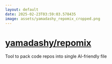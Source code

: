 ```yaml
---
layout: default
date: 2025-02-23T03:59:03.578435
image: assets/yamadashy_repomix_cropped.png
---
```


# [yamadashy/repomix](https://github.com/yamadashy/repomix)

Tool to pack code repos into single AI-friendly file
